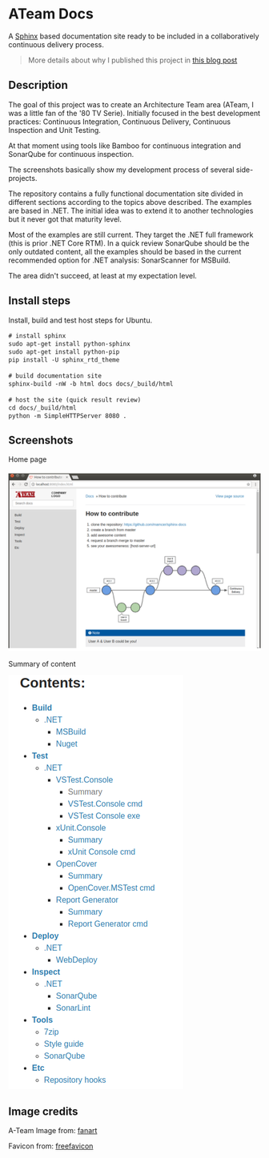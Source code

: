# ATeam Docs

A [Sphinx](http://www.sphinx-doc.org/en/master/) based documentation site ready to be included in a collaboratively continuous delivery process.

> More details about why I published this project in [this blog post](https://mamcer.github.io/2018-09-02-i-cleaned-up-my-virtual-basement/)

## Description

The goal of this project was to create an Architecture Team area (ATeam, I was a little fan of the '80 TV Serie). Initially focused in the best development practices: Continuous Integration, Continuous Delivery, Continuous Inspection and Unit Testing.  

At that moment using tools like Bamboo for continuous integration and SonarQube for continuous inspection.  

The screenshots basically show my development process of several side-projects.

The repository contains a fully functional documentation site divided in different sections according to the topics above described. The examples are based in .NET. The initial idea was to extend it to another technologies but it never got that maturity level.

Most of the examples are still current. They target the .NET full framework (this is prior .NET Core RTM). In a quick review SonarQube should be the only outdated content, all the examples should be based in the current recommended option for .NET analysis: SonarScanner for MSBuild.

The area didn't succeed, at least at my expectation level.

## Install steps

Install, build and test host steps for Ubuntu.

    # install sphinx
    sudo apt-get install python-sphinx
    sudo apt-get install python-pip
    pip install -U sphinx_rtd_theme

    # build documentation site
    sphinx-build -nW -b html docs docs/_build/html
    
    # host the site (quick result review)
    cd docs/_build/html
    python -m SimpleHTTPServer 8080 .

## Screenshots

Home page

![screenshot](https://raw.githubusercontent.com/mamcer/ateam-docs/master/screenshots/screenshot-01.png)

Summary of content

![screenshot](https://raw.githubusercontent.com/mamcer/ateam-docs/master/screenshots/screenshot-02.png)

## Image credits

A-Team Image from: [fanart](https://fanart.tv/series/77904/the-a-team/)

Favicon from: [freefavicon](https://www.freefavicon.com/freefavicons/objects/iconinfo/a-hand-drawn-heart-152-180829.html)
